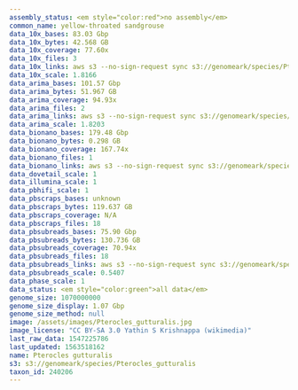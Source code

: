 ```yaml
---
assembly_status: <em style="color:red">no assembly</em>
common_name: yellow-throated sandgrouse
data_10x_bases: 83.03 Gbp
data_10x_bytes: 42.568 GB
data_10x_coverage: 77.60x
data_10x_files: 3
data_10x_links: aws s3 --no-sign-request sync s3://genomeark/species/Pterocles_gutturalis/bPteGut1/genomic_data/10x/ .<br>
data_10x_scale: 1.8166
data_arima_bases: 101.57 Gbp
data_arima_bytes: 51.967 GB
data_arima_coverage: 94.93x
data_arima_files: 2
data_arima_links: aws s3 --no-sign-request sync s3://genomeark/species/Pterocles_gutturalis/bPteGut1/genomic_data/arima/ .<br>
data_arima_scale: 1.8203
data_bionano_bases: 179.48 Gbp
data_bionano_bytes: 0.298 GB
data_bionano_coverage: 167.74x
data_bionano_files: 1
data_bionano_links: aws s3 --no-sign-request sync s3://genomeark/species/Pterocles_gutturalis/bPteGut1/genomic_data/bionano/ .<br>
data_dovetail_scale: 1
data_illumina_scale: 1
data_pbhifi_scale: 1
data_pbscraps_bases: unknown
data_pbscraps_bytes: 119.637 GB
data_pbscraps_coverage: N/A
data_pbscraps_files: 18
data_pbsubreads_bases: 75.90 Gbp
data_pbsubreads_bytes: 130.736 GB
data_pbsubreads_coverage: 70.94x
data_pbsubreads_files: 18
data_pbsubreads_links: aws s3 --no-sign-request sync s3://genomeark/species/Pterocles_gutturalis/bPteGut1/genomic_data/pacbio/ . --exclude "*scraps.bam* --exclude "*ccs.bam*"<br>
data_pbsubreads_scale: 0.5407
data_phase_scale: 1
data_status: <em style="color:green">all data</em>
genome_size: 1070000000
genome_size_display: 1.07 Gbp
genome_size_method: null
image: /assets/images/Pterocles_gutturalis.jpg
image_license: "CC BY-SA 3.0 Yathin S Krishnappa (wikimedia)"
last_raw_data: 1547225786
last_updated: 1563518162
name: Pterocles gutturalis
s3: s3://genomeark/species/Pterocles_gutturalis
taxon_id: 240206
---
```

